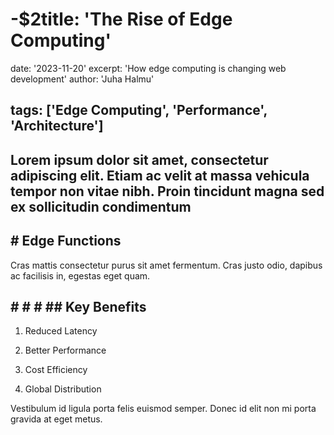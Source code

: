 
# -$2title: 'The Rise of Edge Computing'

date: '2023-11-20'
excerpt: 'How edge computing is changing web development'
author: 'Juha Halmu'

## tags: ['Edge Computing', 'Performance', 'Architecture']

## Lorem ipsum dolor sit amet, consectetur adipiscing elit. Etiam ac velit at massa vehicula tempor non vitae nibh. Proin tincidunt magna sed ex sollicitudin condimentum

## # Edge Functions

Cras mattis consectetur purus sit amet fermentum. Cras justo odio, dapibus ac facilisis in, egestas eget quam.

## # # # ## Key Benefits


1. Reduced Latency


1. Better Performance


1. Cost Efficiency


1. Global Distribution

Vestibulum id ligula porta felis euismod semper. Donec id elit non mi porta gravida at eget metus.
